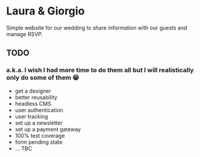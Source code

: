 # Laura & Giorgio

Simple website for our wedding to share information with our guests and manage RSVP.

## TODO

### a.k.a. I wish I had more time to do them all but I will realistically only do some of them 😁

- get a designer
- better reusability
- headless CMS
- user authentication
- user tracking
- set up a newsletter
- set up a payment gateway
- 100% test coverage
- form pending state
- ... TBC
